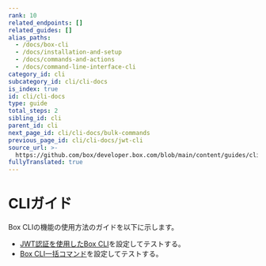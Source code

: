 ```yaml
---
rank: 10
related_endpoints: []
related_guides: []
alias_paths:
  - /docs/box-cli
  - /docs/installation-and-setup
  - /docs/commands-and-actions
  - /docs/command-line-interface-cli
category_id: cli
subcategory_id: cli/cli-docs
is_index: true
id: cli/cli-docs
type: guide
total_steps: 2
sibling_id: cli
parent_id: cli
next_page_id: cli/cli-docs/bulk-commands
previous_page_id: cli/cli-docs/jwt-cli
source_url: >-
  https://github.com/box/developer.box.com/blob/main/content/guides/cli/cli-docs/index.md
fullyTranslated: true
---
```

# CLIガイド

Box CLIの機能の使用方法のガイドを以下に示します。

* [JWT認証を使用したBox CLI][1]を設定してテストする。 
* [Box CLI一括コマンド][2]を設定してテストする。

[1]: g://cli/cli-docs/jwt-cli

[2]: g://cli/cli-docs/bulk-commands

